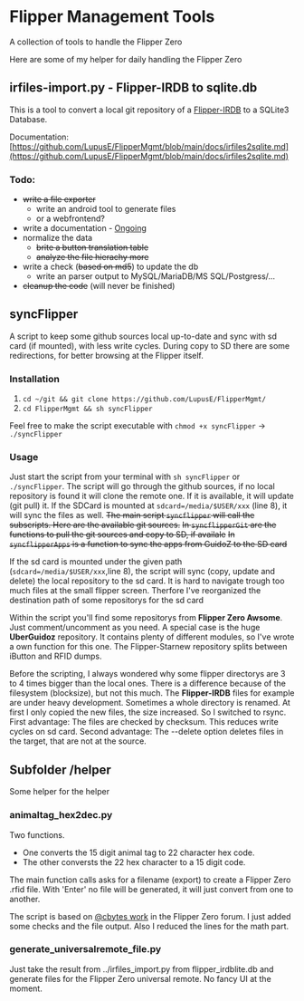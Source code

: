 # Flipper Management Tools
A collection of tools to handle the Flipper Zero

Here are some of my helper for daily handling the Flipper Zero


## irfiles-import.py - Flipper-IRDB to sqlite.db

This is a tool to convert a local git repository of a [Flipper-IRDB](https://github.com/logickworkshop/Flipper-IRDB) to a SQLite3 Database.

Documentation: [https://github.com/LupusE/FlipperMgmt/blob/main/docs/irfiles2sqlite.md](https://github.com/LupusE/FlipperMgmt/blob/main/docs/irfiles2sqlite.md)

### Todo:
- ~~write a file exporter~~
  - write an android tool to generate files
  - or a webfrontend?
- write a documentation - [Ongoing](https://github.com/LupusE/FlipperMgmt/blob/main/docs/irfiles2sqlite.md)
- normalize the data
  - ~~brite a button translation table~~
  - ~~analyze the file hierachy more~~
- write a check (~~based on md5~~) to update the db
  - write an parser output to MySQL/MariaDB/MS SQL/Postgress/...
- ~~cleanup the code~~ (will never be finished)


## syncFlipper

A script to keep some github sources local up-to-date and sync with sd card (if mounted), with less write cycles.
During copy to SD there are some redirections, for better browsing at the Flipper itself.

### Installation
1. `cd ~/git && git clone https://github.com/LupusE/FlipperMgmt/`
2. `cd FlipperMgmt && sh syncFlipper`

Feel free to make the script executable with `chmod +x syncFlipper` -> `./syncFlipper`

### Usage
Just start the script from your terminal with `sh syncFlipper` or `./syncFlipper`.
The script will go through the github sources, if no local repository is found it will clone the remote one. If it is available, it will update (git pull) it.
If the SDCard is mounted at `sdcard=/media/$USER/xxx` (line 8), it will sync the files as well.
~~The main script `syncflipper` will call the subscripts. Here are the available git sources.~~
~~In `syncflipperGit` are the functions to pull the git sources and copy to SD, if availale~~
~~In `syncflipperApps` is a function to sync the apps from GuidoZ to the SD card~~

If the sd card is mounted under the given path (`sdcard=/media/$USER/xxx`,line 8), the script will sync (copy, update and delete) the local repository to the sd card.
It is hard to navigate trough too much files at the small flipper screen. Therfore I've reorganized the destination path of some repositorys for the sd card

Within the script you'll find some repositorys from **Flipper Zero Awsome**. Just comment/uncomment as you need.
A special case is the huge **UberGuidoz** repository. It contains plenty of different modules, so I've wrote a own function for this one.
The Flipper-Starnew repository splits between iButton and RFID dumps.

Before the scripting, I always wondered why some flipper directorys are 3 to 4 times bigger than the local ones. There is a difference because of the filesystem (blocksize), but not this much.
The **Flipper-IRDB** files for example are under heavy development. Sometimes a whole directory is renamed. At first I only copied the new files, the size increased. So I switched to rsync.
First advantage: The files are checked by checksum. This reduces write cycles on sd card.
Second advantage: The --delete option deletes files in the target, that are not at the source.


## Subfolder /helper

Some helper for the helper

### animaltag_hex2dec.py

Two functions.
- One converts the 15 digit animal tag to 22 character hex code.
- The other conversts the 22 hex character to a 15 digit code.

The main function calls asks for a filename (export) to create a Flipper Zero .rfid file.
With 'Enter' no file will be generated, it will just convert from one to another.

The script is based on [@cbytes work](https://forum.flipperzero.one/t/how-to-emulate-fdx-b-cat-tag-hex/13050/10) in the Flipper Zero forum.
I just added some checks and the file output. Also I reduced the lines for the math part.

### generate_universalremote_file.py

Just take the result from ../irfiles_import.py from flipper_irdblite.db and generate files
for the Flipper Zero universal remote. No fancy UI at the moment.
